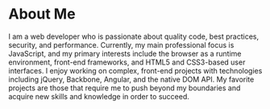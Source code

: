 # About Me

I am a web developer who is passionate about quality code, best practices,
security, and performance. Currently, my main professional focus is JavaScript,
and my primary interests include the browser as a runtime environment, front-end
frameworks, and HTML5 and CSS3-based user interfaces. I enjoy working on
complex, front-end projects with technologies including jQuery, Backbone,
Angular, and the native DOM API. My favorite projects are those that require me
to push beyond my boundaries and acquire new skills and knowledge in order to
succeed.
